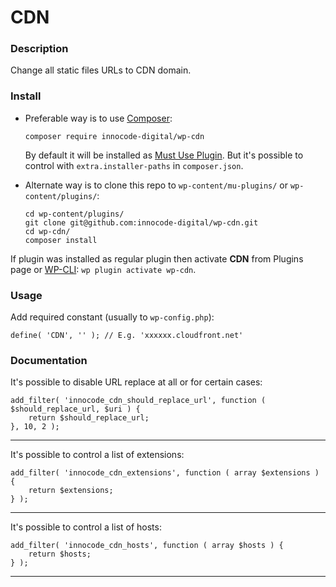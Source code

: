 # CDN

### Description

Change all static files URLs to CDN domain.

### Install

- Preferable way is to use [Composer](https://getcomposer.org/):

    ````
    composer require innocode-digital/wp-cdn
    ````

    By default it will be installed as [Must Use Plugin](https://codex.wordpress.org/Must_Use_Plugins).
    But it's possible to control with `extra.installer-paths` in `composer.json`.

- Alternate way is to clone this repo to `wp-content/mu-plugins/` or `wp-content/plugins/`:

    ````
    cd wp-content/plugins/
    git clone git@github.com:innocode-digital/wp-cdn.git
    cd wp-cdn/
    composer install
    ````

If plugin was installed as regular plugin then activate **CDN** from Plugins page 
or [WP-CLI](https://make.wordpress.org/cli/handbook/): `wp plugin activate wp-cdn`.

### Usage

Add required constant (usually to `wp-config.php`):

````
define( 'CDN', '' ); // E.g. 'xxxxxx.cloudfront.net'
````

### Documentation

It's possible to disable URL replace at all or for certain cases:

````
add_filter( 'innocode_cdn_should_replace_url', function ( $should_replace_url, $uri ) {
    return $should_replace_url;
}, 10, 2 );
````

---

It's possible to control a list of extensions:

````
add_filter( 'innocode_cdn_extensions', function ( array $extensions ) {
    return $extensions;
} );
````

---

It's possible to control a list of hosts:

````
add_filter( 'innocode_cdn_hosts', function ( array $hosts ) {
    return $hosts;
} );
````

---
